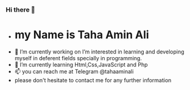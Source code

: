### Hi there 👋
- # my Name is Taha Amin Ali
- 🔭 I’m currently working on I’m interested in learning and developing myself in deferent fields specially in programming.
- 🌱 I’m currently learning Html,Css,JavaScript and Php
- 📫 you can reach me at Telegram @tahaaminali
- please don't hesitate to contact me for any further information


